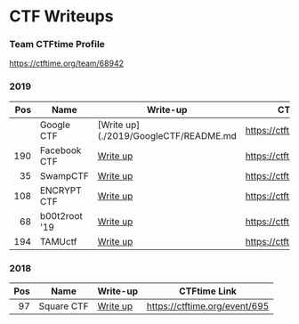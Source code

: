 # CTF Writeups

### Team CTFtime Profile
https://ctftime.org/team/68942

### 2019

| Pos |  Name                 |       Write-up                                 |    CTFtime Link               | 
|----:|-----------------------|------------------------------------------------|-------------------------------|
|     | Google CTF            | [Write up](./2019/GoogleCTF/README.md          | https://ctftime.org/event/809 |
| 190 | Facebook CTF          | [Write up](./2019/FacebookCTF/README.md)       | https://ctftime.org/event/781 |
| 35  | SwampCTF              | [Write up](./2019/SwampCTF/README.md)          | https://ctftime.org/event/779 |
| 108 | ENCRYPT CTF           | [Write up](./2019/ENCRYPT/README.md)           | https://ctftime.org/event/771 |
| 68  | b00t2root '19         | [Write up](./2019/Boot2Root/README.md)         | https://ctftime.org/event/780 |
| 194 | TAMUctf               | [Write up](./2019/TAMUctf/README.md)           | https://ctftime.org/event/740 |

### 2018

| Pos |  Name                 |        Write-up                                |    CTFtime Link               | 
|----:|-----------------------|------------------------------------------------|-------------------------------|       
|  97 | Square CTF            |  [Write up](./2018/SquareCTF_2018/README.md)   | https://ctftime.org/event/695 |
